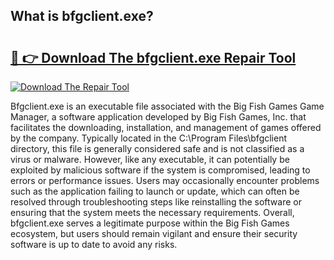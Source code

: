 ## What is bfgclient.exe? 

# <h2><a href="https://exedetect.com/download.php?bfgclient.exe">🔗 👉 Download The bfgclient.exe Repair Tool</a></h2>

[![Download The Repair Tool](https://exedetect.com/download-button.jpg)](https://exedetect.com/download.php?bfgclient.exe)

Bfgclient.exe is an executable file associated with the Big Fish Games Game Manager, a software application developed by Big Fish Games, Inc. that facilitates the downloading, installation, and management of games offered by the company. Typically located in the C:\Program Files\bfgclient directory, this file is generally considered safe and is not classified as a virus or malware. However, like any executable, it can potentially be exploited by malicious software if the system is compromised, leading to errors or performance issues. Users may occasionally encounter problems such as the application failing to launch or update, which can often be resolved through troubleshooting steps like reinstalling the software or ensuring that the system meets the necessary requirements. Overall, bfgclient.exe serves a legitimate purpose within the Big Fish Games ecosystem, but users should remain vigilant and ensure their security software is up to date to avoid any risks.